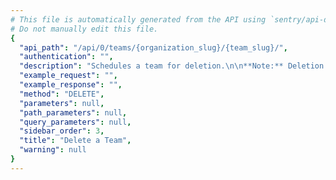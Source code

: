 ```yaml
---
# This file is automatically generated from the API using `sentry/api-docs/generator.py.`
# Do not manually edit this file.
{
  "api_path": "/api/0/teams/{organization_slug}/{team_slug}/", 
  "authentication": "", 
  "description": "Schedules a team for deletion.\n\n**Note:** Deletion happens asynchronously and therefor is not\nimmediate.  However once deletion has begun the state of a project\nchanges and will be hidden from most public views.", 
  "example_request": "", 
  "example_response": "", 
  "method": "DELETE", 
  "parameters": null, 
  "path_parameters": null, 
  "query_parameters": null, 
  "sidebar_order": 3, 
  "title": "Delete a Team", 
  "warning": null
}
---
```

